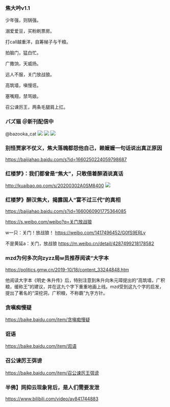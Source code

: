 ### 焦大吟v1.1

少年强，则锅强。

溺爱爱豆，买粉刷票房。

打call越重洋，自筹梯子与干粮。

拍脑门，猛白忙。

广撒饷，天威扬。

远人不服，关门放战狼。

高筑墙，嗔慢诳。

塞嘴翔，禁骂娘。

召公谏厉王，两条毛腿肩上扛。

### バズ猫 ＠新刊配信中
@bazooka_cat
![](https://pbs.twimg.com/profile_images/1203111116378783744/X-mGho1b.jpg)
![](https://bkimg.cdn.bcebos.com/pic/09fa513d269759eecf4c14adb2fb43166d22dfbc)
![](https://timgsa.baidu.com/timg?image&quality=80&size=b9999_10000&sec=1583482863893&di=5dbe643f0f92d70b650a8b245a2c7b59&imgtype=0&src=http%3A%2F%2Fimgsrc.baidu.com%2Fforum%2Fw%3D580%2Fsign%3D1e0d38c82d738bd4c421b239918a876c%2F37d430adcbef76098f8fde8a2ddda3cc7cd99e3b.jpg)

### 别怪贾家不仗义，焦大落魄都怨他自己，赖嬷嬷一句话说出真正原因
https://baijiahao.baidu.com/s?id=1660250224059798687

### 红楼梦》：我们都曾是“焦大”，只敢借着醉酒说真话
http://kuaibao.qq.com/s/20200302A0SM8400
![](http://inews.gtimg.com/newsapp_bt/0/11398544767/1000)

### 红楼梦》醉汉焦大，揭露国人“富不过三代”的真相
https://baijiahao.baidu.com/s?id=1660060901775364085

https://s.weibo.com/weibo?q=关门放战狼

w一只：关门！放战狼！
https://weibo.com/1417496452/G0fS9ERLy

不是黄延a：关门，放战狼
https://m.weibo.cn/detail/4287499218178582

### mzd为何多次向zyzz局w员推荐阅读“大字本
https://politics.gmw.cn/2019-10/18/content_33244848.htm

他阅读大字本《明史·朱升传》后，特别注意到朱升向朱元璋提出的“高筑墙，广积粮，缓称王”的建议，并在这九个字下重重地画上线。mzd受到这九个字的启发，提出了著名的“深挖洞，广积粮，不称霸”九字方针。

### 贪嗔痴慢疑
https://baike.baidu.com/item/贪嗔痴慢疑

### 诳语
https://baike.baidu.com/item/诳语

### 召公谏厉王弭谤
https://baike.baidu.com/item/召公谏厉王弭谤

### 半佛】网抑云现象背后，是人们需要发泄
https://www.bilibili.com/video/av841744883
